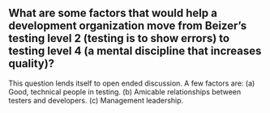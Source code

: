 ## What are some factors that would help a development organization move from Beizer’s testing level 2 (testing is to show errors) to testing level 4 (a mental discipline that increases quality)?

This question lends itself to open ended discussion. A few factors are:
(a) Good, technical people in testing.
(b) Amicable relationships between testers and developers.
(c) Management leadership.